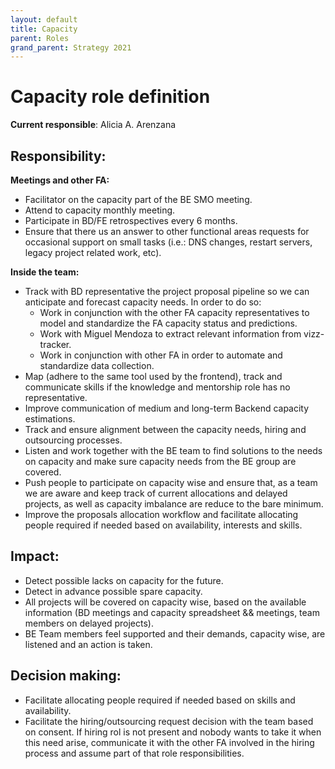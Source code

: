 ```yaml
---
layout: default
title: Capacity
parent: Roles
grand_parent: Strategy 2021
---
```


# Capacity role definition

**Current responsible**: Alicia A. Arenzana

## Responsibility:
**Meetings and other FA:**
- Facilitator on the capacity part of the BE SMO meeting.
- Attend to capacity monthly meeting.
- Participate in BD/FE retrospectives every 6 months.
- Ensure that there us an answer to other functional areas requests for occasional support on small tasks (i.e.: DNS changes, restart servers, legacy project related work, etc).

**Inside the team:**
- Track with BD representative the project proposal pipeline so we can anticipate and forecast capacity needs. In order to do so:
    - Work in conjunction with the other FA capacity representatives to model and standardize the FA capacity status and predictions.
    - Work with Miguel Mendoza to extract relevant information from vizz-tracker.
    - Work in conjunction with other FA in order to automate and standardize data collection.
- Map (adhere to the same tool used by the frontend), track and communicate skills if the knowledge and mentorship role has no representative.
- Improve communication of medium and long-term Backend capacity estimations.
- Track and ensure alignment between the capacity needs, hiring and outsourcing processes.
- Listen and work together with the BE team to find solutions to the needs on capacity and make sure capacity needs from the BE group are covered.
- Push people to participate on capacity wise and ensure that, as a team we are aware and keep track of current allocations and delayed projects, as well as capacity imbalance are reduce to the bare minimum.
- Improve the proposals allocation workflow and facilitate allocating people required if needed based on availability, interests and skills.


## Impact:
- Detect possible lacks on capacity for the future.
- Detect in advance possible spare capacity.
- All projects will be covered on capacity wise, based on the available information (BD meetings and capacity spreadsheet && meetings, team members on delayed projects).
- BE Team members feel supported and their demands, capacity wise, are listened and an action is taken.

## Decision making:
- Facilitate allocating people required if needed based on skills and availability.
- Facilitate the hiring/outsourcing request decision with the team based on consent. If hiring rol is not present and nobody wants to take it when this need arise, communicate it with the other FA involved in the hiring process and assume part of that role responsibilities.

